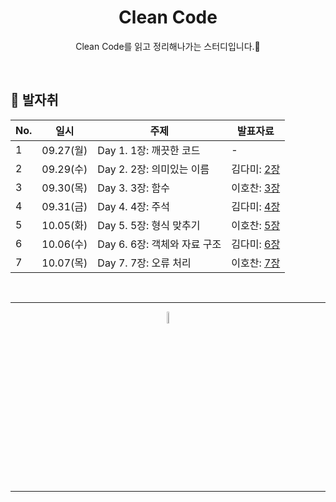 <div align=center>
<h1> Clean Code </h1>

Clean Code를 읽고 정리해나가는 스터디입니다.🌱

</div>

<br />

## 🐾 발자취

<table>
    <thead>
        <tr>
            <th> No. </th>
            <th> 일시 </th>
            <th> 주제 </th>
            <th> 발표자료 </th>
        </tr>
    </thead>
    <tbody>
        <tr>
            <td> 1 </td>
            <td> 09.27(월) </td>
            <td> Day 1. 1장: 깨끗한 코드 </td>
            <td>  
                -
            </td>
        </tr>
        <tr>
            <td> 2 </td>
            <td> 09.29(수) </td>
            <td> Day 2. 2장: 의미있는 이름 </td>
            <td>  
                김다미: <a href="https://docs.google.com/presentation/d/1Ee2HLbYbDE-a2ZU6oZNaGxUF5WFHsSAeUu-3hSKVvQE/edit?usp=sharing">2장</a>
            </td>
        </tr>
        <tr>
            <td> 3 </td>
            <td> 09.30(목) </td>
            <td> Day 3. 3장: 함수 </td>
            <td>  
                이호찬: <a href="./3ch/cleancode-3장.pdf">3장</a>
            </td>
        </tr>
        <tr>
            <td> 4 </td>
            <td> 09.31(금) </td>
            <td> Day 4. 4장: 주석 </td>
            <td>  
                김다미: <a href="./4ch/ch-04.md">4장</a>
            </td>
        </tr>
        <tr>
            <td> 5 </td>
            <td> 10.05(화) </td>
            <td> Day 5. 5장: 형식 맞추기 </td>
            <td>  
                이호찬: <a href="./5ch/5ch.md">5장</a>
            </td>
        </tr>
         <tr>
            <td> 6 </td>
            <td> 10.06(수) </td>
            <td> Day 6. 6장: 객체와 자료 구조 </td>
            <td>  
                김다미: <a href="./6ch/ch-06.md">6장</a>
            </td>
        </tr>
        <tr>
            <td> 7 </td>
            <td> 10.07(목) </td>
            <td> Day 7. 7장: 오류 처리 </td>
            <td>  
                이호찬: <a href="./7ch/ch-07.md">7장</a>
            </td>
        </tr>
    </tbody>
</table>

<br />
<hr />
<p align="center">
    <img width="7%" alt="_2021-05-12__1 58 58" src="https://user-images.githubusercontent.com/25525648/117926239-69859c00-b333-11eb-88d1-3c59bd5cf166.png">
</p>
<hr />
